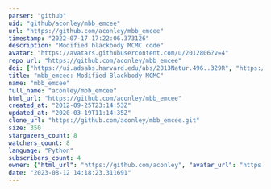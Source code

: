 ```yaml
---
parser: "github"
uid: "github/aconley/mbb_emcee"
url: "https://github.com/aconley/mbb_emcee"
timestamp: "2022-07-17 17:22:06.373126"
description: "Modified blackbody MCMC code"
avatar: "https://avatars.githubusercontent.com/u/2012806?v=4"
repo_url: "https://github.com/aconley/mbb_emcee"
doi: ["https://ui.adsabs.harvard.edu/abs/2013Natur.496..329R", "https://ui.adsabs.harvard.edu/abs/2016ascl.soft02020C/abstract"]
title: "mbb_emcee: Modified Blackbody MCMC"
name: "mbb_emcee"
full_name: "aconley/mbb_emcee"
html_url: "https://github.com/aconley/mbb_emcee"
created_at: "2012-09-25T23:14:53Z"
updated_at: "2020-03-19T11:14:35Z"
clone_url: "https://github.com/aconley/mbb_emcee.git"
size: 350
stargazers_count: 8
watchers_count: 8
language: "Python"
subscribers_count: 4
owner: {"html_url": "https://github.com/aconley", "avatar_url": "https://avatars.githubusercontent.com/u/2012806?v=4", "login": "aconley", "type": "User"}
date: "2023-08-12 14:18:23.311691"
---
```

